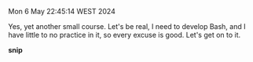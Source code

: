 Mon  6 May 22:45:14 WEST 2024

Yes, yet another small course.
Let's be real, I need to develop Bash, and I have little to no practice in it, so every excuse is good.
Let's get on to it.

**snip**
